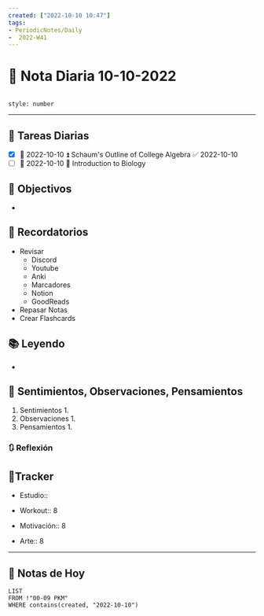 ```yaml
---
created: ["2022-10-10 10:47"]
tags:
- PeriodicNotes/Daily
-  2022-W41
---
```


# 📅 Nota Diaria  10-10-2022
```toc

style: number

```

---
## 🔷 Tareas Diarias
- [x] 📅 2022-10-10 ⏫ Schaum's Outline of College Algebra ✅ 2022-10-10
- [ ] 📅 2022-10-10 🔼 Introduction to Biology

## 🎯 Objectivos
- 
## 📕 Recordatorios
- Revisar
	- Discord
	- Youtube
	- Anki
	- Marcadores
	- Notion
	- GoodReads
- Repasar Notas
- Crear Flashcards

## 📚 Leyendo
- 
## 💬 Sentimientos, Observaciones, Pensamientos 
1. Sentimientos
	1. 
2. Observaciones
	1. 
3. Pensamientos
	1. 
### 🔃 Reflexión

## 🔷Tracker

- Estudio::

- Workout:: 8

- Motivación:: 8

- Arte:: 8
---

## 📅 Notas de Hoy
```dataview
LIST 
FROM !"00-09 PKM" 
WHERE contains(created, "2022-10-10")
```